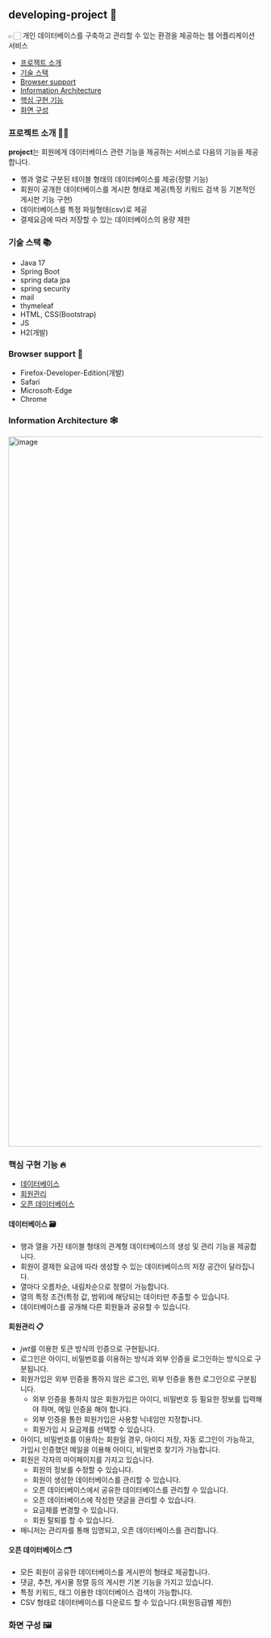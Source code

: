 ## developing-project 📀

👉🏻 개인 데이터베이스를 구축하고 관리할 수 있는 환경을 제공하는 웹 어플리케이션 서비스

- [프로젝트 소개](#프로젝트-소개-)
- [기술 스택](#기술-스택-)
- [Browser support](#browser-support-)
- [Information Architecture](#Information-Architecture-)
- [핵심 구현 기능](#핵심-구현-기능-)
- [화면 구성](#화면-구성-)

### 프로젝트 소개 👐🏻
**project**는 회원에게 데이터베이스 관련 기능을 제공하는 서비스로 다음의 기능을 제공합니다.

- 행과 열로 구분된 테이블 형태의 데이터베이스를 제공(정렬 기능) 
- 회원이 공개한 데이터베이스를 게시판 형태로 제공(특정 키워드 검색 등 기본적인 게시판 기능 구현)
- 데이터베이스를 특정 파일형태(csv)로 제공
- 결제요금에 따라 저장할 수 있는 데이터베이스의 용량 제한

### 기술 스택 📚

- Java 17
- Spring Boot
 - spring data jpa
 - spring security
 - mail
- thymeleaf
- HTML, CSS(Bootstrap)
- JS
- H2(개발)

### Browser support 👀

- Firefox-Developer-Edition(개발)
- Safari
- Microsoft-Edge
- Chrome

### Information Architecture 🕸️

<img width="1408" alt="image" src="https://github.com/user-attachments/assets/4e35ac43-981e-48d2-9eb1-789544c9d9b1">

### 핵심 구현 기능 🔥

- [데이터베이스](#데이터베이스-)
- [회원관리](#회원관리-)
- [오픈 데이터베이스](#오픈-데이터베이스-)

#### 데이터베이스 🗃️

- 행과 열을 가진 테이블 형태의 관계형 데이터베이스의 생성 및 관리 기능을 제공합니다.
- 회원이 결제한 요금에 따라 생성할 수 있는 데이터베이스의 저장 공간이 달라집니다. 
- 열마다 오름차순, 내림차순으로 정렬이 가능합니다.
- 열의 특정 조건(특정 값, 범위)에 해당되는 데이터만 추출할 수 있습니다.
- 데이터베이스를 공개해 다른 회원들과 공유할 수 있습니다.

#### 회원관리 📋

- *jwt*를 이용한 토큰 방식의 인증으로 구현됩니다.
- 로그인은 아이디, 비밀번호를 이용하는 방식과 외부 인증을 로그인하는 방식으로 구분됩니다.
- 회원가입은 외부 인증을 통하지 않은 로그인, 외부 인증을 통한 로그인으로 구분됩니다. 
  - 외부 인증을 통하지 않은 회원가입은 아이디, 비밀번호 등 필요한 정보를 입력해야 하며, 메일 인증을 해야 합니다. 
  - 외부 인증을 통한 회원가입은 사용할 닉네임만 지정합니다.
  - 회원가입 시 요금제를 선택할 수 있습니다.
- 아이디, 비밀번호를 이용하는 회원일 경우, 아이디 저장, 자동 로그인이 가능하고, 가입시 인증했던 메일을 이용해 아이디, 비밀번호 찾기가 가능합니다.
- 회원은 각자의 마이페이지를 가지고 있습니다.
  - 회원의 정보를 수정할 수 있습니다.
  - 회원이 생성한 데이터베이스를 관리할 수 있습니다.
  - 오픈 데이터베이스에서 공유한 데이터베이스를 관리할 수 있습니다.
  - 오픈 데이터베이스에 작성한 댓글을 관리할 수 있습니다.
  - 요금제를 변경할 수 있습니다.
  - 회원 탈퇴를 할 수 있습니다.
- 매니저는 관리자를 통해 임명되고, 오픈 데이터베이스를 관리합니다.

#### 오픈 데이터베이스 🗂️

- 모든 회원이 공유한 데이터베이스를 게시판의 형태로 제공합니다.
- 댓글, 추천, 게시물 정렬 등의 게시판 기본 기능을 가지고 있습니다.
- 특정 키워드, 태그 이용한 데이터베이스 검색이 가능합니다.
- CSV 형태로 데이터베이스를 다운로드 할 수 있습니다.(회원등급별 제한)

### 화면 구성 🖼️
